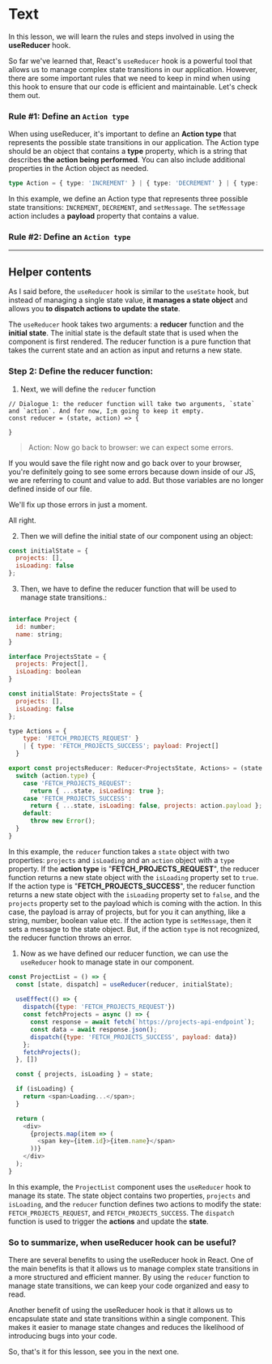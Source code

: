 # Text
In this lesson, we will learn the rules and steps involved in using the **useReducer** hook.

So far we've learned that, React's `useReducer` hook is a powerful tool that allows us to manage complex state transitions in our application. However, there are some important rules that we need to keep in mind when using this hook to ensure that our code is efficient and maintainable. Let's check them out.

### Rule #1: Define an `Action type`
When using useReducer, it's important to define an **Action type** that represents the possible state transitions in our application. The Action type should be an object that contains a **type** property, which is a string that describes **the action being performed**. You can also include additional properties in the Action object as needed.

```typescript
type Action = { type: 'INCREMENT' } | { type: 'DECREMENT' } | { type: 'setMessage', payload: string }
```
In this example, we define an Action type that represents three possible state transitions: `INCREMENT`, `DECREMENT`, and `setMessage`. The `setMessage` action includes a **payload** property that contains a value.

### Rule #2: Define an `Action type`







---------------------
Helper contents
---------------------

As I said before, the `useReducer` hook is similar to the `useState` hook, but instead of managing a single state value, **it manages a state object** and allows you **to dispatch actions to update the state**.

The `useReducer` hook takes two arguments: a **reducer** function and the **initial state**. The initial state is the default state that is used when the component is first rendered. The reducer function is a pure function that takes the current state and an action as input and returns a new state.

### Step 2: Define the reducer function:

1. Next, we will define the `reducer` function

```tsx
// Dialogue 1: the reducer function will take two arguments, `state` and `action`. And for now, I;m going to keep it empty.
const reducer = (state, action) => {

}
```
> Action: Now go back to browser: we can expect some errors.

If you would save the file right now and go back over to your browser, you're definitely going to see some errors because down inside of our JS, we are referring to count and value to add. But those variables are no longer defined inside of our file.

We'll fix up those errors in just a moment.

All right.


2. Then we will define the initial state of our component using an object:

```js
const initialState = {
  projects: [],
  isLoading: false
};
```

3. Then, we have to define the reducer function that will be used to manage state transitions.:

```javascript

interface Project {
  id: number;
  name: string;
}

interface ProjectsState = { 
  projects: Project[], 
  isLoading: boolean 
}

const initialState: ProjectsState = {
  projects: [],
  isLoading: false
};

type Actions = {
    type: 'FETCH_PROJECTS_REQUEST' } 
    | { type: 'FETCH_PROJECTS_SUCCESS'; payload: Project[] 
  }

export const projectsReducer: Reducer<ProjectsState, Actions> = (state = initialState, action) => {
  switch (action.type) {
    case 'FETCH_PROJECTS_REQUEST':
      return { ...state, isLoading: true };
    case 'FETCH_PROJECTS_SUCCESS':
      return { ...state, isLoading: false, projects: action.payload };
    default:
      throw new Error();
  }
}

```

In this example, the `reducer` function takes a `state` object with two properties: `projects` and `isLoading` and an `action` object with a `type` property. If the **action type** is "**FETCH_PROJECTS_REQUEST**", the reducer function returns a new state object with the `isLoading` property set to `true`. If the action type is "**FETCH_PROJECTS_SUCCESS**", the reducer function returns a new state object with the `isLoading` property set to `false`, and the `projects` property set to the payload which is coming with the action. In this case, the payload is array of projects, but for you it can anything, like a string, number, boolean value etc. If the action type is `setMessage`, then it sets a message to the state object. But, if the action `type` is not recognized, the reducer function throws an error.

1. Now as we have defined our reducer function, we can use the `useReducer` hook to manage state in our component.

```javascript
const ProjectList = () => {
  const [state, dispatch] = useReducer(reducer, initialState);
  
  useEffect(() => {
    dispatch({type: 'FETCH_PROJECTS_REQUEST'})
    const fetchProjects = async () => {
      const response = await fetch(`https://projects-api-endpoint`);
      const data = await response.json();
      dispatch({type: 'FETCH_PROJECTS_SUCCESS', payload: data})
    };
    fetchProjects();
  }, [])

  const { projects, isLoading } = state;

  if (isLoading) {
    return <span>Loading...</span>;
  }

  return (
    <div>
      {projects.map(item => (
        <span key={item.id}>{item.name}</span>
      ))}  
    </div>
  );
}
```

In this example, the `ProjectList` component uses the `useReducer` hook to manage its state. The state object contains two properties, `projects` and `isLoading`, and the `reducer` function defines two actions to modify the state: `FETCH_PROJECTS_REQUEST`, and `FETCH_PROJECTS_SUCCESS`. The `dispatch` function is used to trigger the **actions** and update the **state**.

### So to summarize, when useReducer hook can be useful?
There are several benefits to using the useReducer hook in React. One of the main benefits is that it allows us to manage complex state transitions in a more structured and efficient manner. By using the `reducer` function to manage state transitions, we can keep your code organized and easy to read.

Another benefit of using the useReducer hook is that it allows us to encapsulate state and state transitions within a single component. This makes it easier to manage state changes and reduces the likelihood of introducing bugs into your code.

So, that's it for this lesson, see you in the next one.
